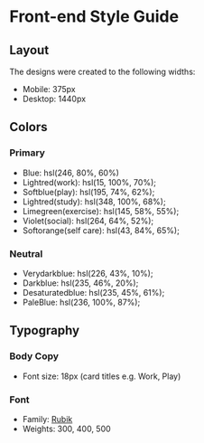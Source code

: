 # Front-end Style Guide

## Layout

The designs were created to the following widths:

- Mobile: 375px
- Desktop: 1440px

## Colors

### Primary

- Blue: hsl(246, 80%, 60%)
- Lightred(work): hsl(15, 100%, 70%);
- Softblue(play): hsl(195, 74%, 62%);
- Lightred(study): hsl(348, 100%, 68%);
- Limegreen(exercise): hsl(145, 58%, 55%);
- Violet(social): hsl(264, 64%, 52%);
- Softorange(self care): hsl(43, 84%, 65%);

### Neutral

- Verydarkblue: hsl(226, 43%, 10%);
- Darkblue: hsl(235, 46%, 20%);
- Desaturatedblue: hsl(235, 45%, 61%);
- PaleBlue: hsl(236, 100%, 87%);

## Typography

### Body Copy

- Font size: 18px (card titles e.g. Work, Play)

### Font

- Family: [Rubik](https://fonts.google.com/specimen/Rubik)
- Weights: 300, 400, 500
